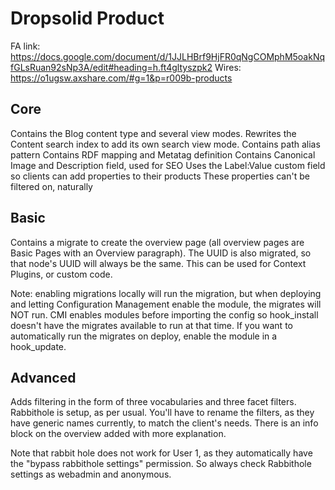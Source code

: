 # Dropsolid Product

FA link:   
https://docs.google.com/document/d/1JJLHBrf9HjFR0qNgCOMphM5oakNqfGLsRuan92sNp3A/edit#heading=h.ft4gltyszpk2
Wires:  
https://o1ugsw.axshare.com/#g=1&p=r009b-products

## Core
Contains the Blog content type and several view modes. 
Rewrites the Content search index to add its own search view mode.
Contains path alias pattern
Contains RDF mapping and Metatag definition
Contains Canonical Image and Description field, used for SEO
Uses the Label:Value custom field so clients can add properties to their 
products
These properties can't be filtered on, naturally

## Basic
Contains a migrate to create the overview page (all overview pages are Basic 
Pages with an Overview paragraph). The UUID is also migrated, so that node's 
UUID will always be the same. This can be used for Context Plugins, or custom
 code.

Note: enabling migrations locally will run the migration, but when deploying 
and letting Configuration Management enable the module, the migrates will NOT
 run. CMI enables modules before importing the config so hook_install doesn't
  have the migrates available to run at that time. If you want to automatically
run the migrates on deploy, enable the module in a hook_update.

## Advanced
Adds filtering in the form of three vocabularies and three facet filters. 
Rabbithole is setup, as per usual. You'll have to rename the filters, as they
 have generic names currently, to match the client's needs. There is an info 
 block on the overview added with more explanation. 

Note that rabbit hole does not work for User 1, as they automatically have 
the "bypass rabbithole settings" permission. So always check Rabbithole 
settings as webadmin and anonymous.
